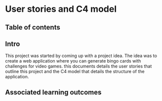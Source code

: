 # User stories and C4 model

## Table of contents

## Intro 
This project was started by coming up with a project idea. The idea was to create a web application where you can generate bingo cards with challenges for video games. this documents details the user stories that outline this project and the C4 model that details the structure of the application.

## Associated learning outcomes